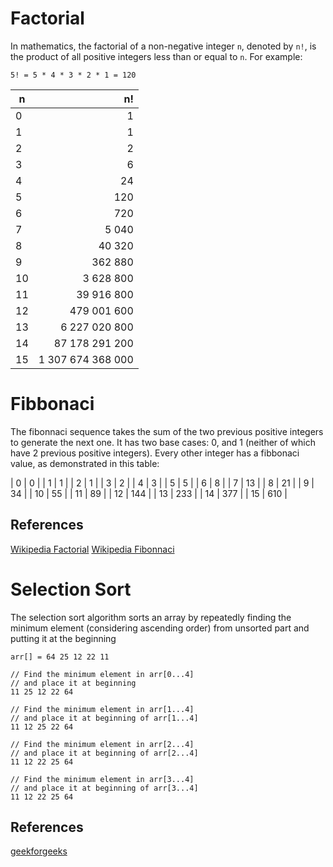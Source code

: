 # Factorial



In mathematics, the factorial of a non-negative integer `n`, 
denoted by `n!`, is the product of all positive integers less 
than or equal to `n`. For example:

```
5! = 5 * 4 * 3 * 2 * 1 = 120
```

| n     | n!                          | 
| ----- | --------------------------: |
| 0     | 1                           |
| 1     | 1                           |
| 2     | 2                           |
| 3     | 6                           |
| 4     | 24                          |
| 5     | 120                         |
| 6     | 720                         |
| 7     | 5 040                       |
| 8     | 40 320                      |
| 9     | 362 880                     |
| 10    | 3 628 800                   |
| 11    | 39 916 800                  |
| 12    | 479 001 600                 |
| 13    | 6 227 020 800               |
| 14    | 87 178 291 200              |
| 15    | 1 307 674 368 000           |

# Fibbonaci

The fibonnaci sequence takes the sum of the two previous positive integers to generate the next one. It has two base cases: 0, and 1 (neither of which have 2 previous positive integers).
Every other integer has a fibbonaci value, as demonstrated in this table:  

| 0     | 0                           |
| 1     | 1                           |
| 2     | 1                           |
| 3     | 2                           |
| 4     | 3                           |
| 5     | 5                           |
| 6     | 8                           |
| 7     | 13                          |
| 8     | 21                          |
| 9     | 34                          |
| 10    | 55                          |
| 11    | 89                          |
| 12    | 144                         |
| 13    | 233                         |
| 14    | 377                         |
| 15    | 610                         |


## References

[Wikipedia Factorial](https://en.wikipedia.org/wiki/Factorial)
[Wikipedia Fibonnaci](https://en.wikipedia.org/wiki/Fibonacci_number)


# Selection Sort 

The selection sort algorithm sorts an array by repeatedly
finding the minimum element (considering ascending order) 
from unsorted part and putting it at the beginning

```
arr[] = 64 25 12 22 11

// Find the minimum element in arr[0...4]
// and place it at beginning
11 25 12 22 64

// Find the minimum element in arr[1...4]
// and place it at beginning of arr[1...4]
11 12 25 22 64

// Find the minimum element in arr[2...4]
// and place it at beginning of arr[2...4]
11 12 22 25 64

// Find the minimum element in arr[3...4]
// and place it at beginning of arr[3...4]
11 12 22 25 64 

```

## References

[geekforgeeks](https://www.geeksforgeeks.org/selection-sort/)
